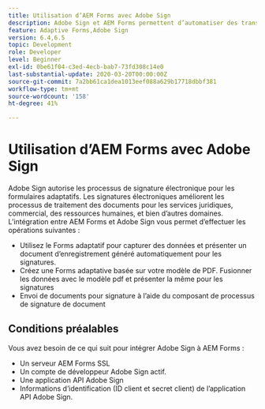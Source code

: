 ```yaml
---
title: Utilisation d’AEM Forms avec Adobe Sign
description: Adobe Sign et AEM Forms permettent d’automatiser des transactions complexes et d’inclure des signatures électroniques légales dans le cadre d’une expérience numérique transparente.
feature: Adaptive Forms,Adobe Sign
version: 6.4,6.5
topic: Development
role: Developer
level: Beginner
exl-id: 0be61f04-c3ed-4ecb-bab7-73fd308c14e0
last-substantial-update: 2020-03-20T00:00:00Z
source-git-commit: 7a2bb61ca1dea1013eef088a629b17718dbbf381
workflow-type: tm+mt
source-wordcount: '158'
ht-degree: 41%

---
```


# Utilisation d’AEM Forms avec Adobe Sign

Adobe Sign autorise les processus de signature électronique pour les formulaires adaptatifs. Les signatures électroniques améliorent les processus de traitement des documents pour les services juridiques, commercial, des ressources humaines, et bien d’autres domaines.
L’intégration entre AEM Forms et Adobe Sign vous permet d’effectuer les opérations suivantes :

* Utilisez le Forms adaptatif pour capturer des données et présenter un document d’enregistrement généré automatiquement pour les signatures.
* Créez une Forms adaptative basée sur votre modèle de PDF. Fusionner les données avec le modèle pdf et présenter la même pour les signatures
* Envoi de documents pour signature à l’aide du composant de processus de signature de document

## Conditions préalables

Vous avez besoin de ce qui suit pour intégrer Adobe Sign à AEM Forms :

* Un serveur AEM Forms SSL
* Un compte de développeur Adobe Sign actif.
* Une application API Adobe Sign
* Informations d’identification (ID client et secret client) de l’application API Adobe Sign.

